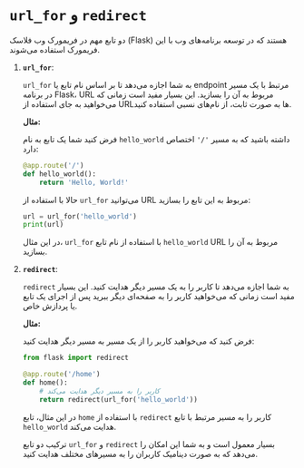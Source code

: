 # `url_for` و `redirect` 
دو تابع مهم در فریمورک وب فلاسک (Flask) هستند که در توسعه برنامه‌های وب با این فریمورک استفاده می‌شوند.

1. **`url_for`**:

   `url_for` به شما اجازه می‌دهد تا بر اساس نام تابع یا endpoint مرتبط با یک مسیر در برنامه Flask، URL مربوط به آن را بسازید. این بسیار مفید است زمانی که می‌خواهید به جای استفاده از URL‌ها به صورت ثابت، از نام‌های نسبی استفاده کنید.

   **مثال:**

   فرض کنید شما یک تابع به نام `hello_world` داشته باشید که به مسیر `'/'` اختصاص دارد:

   ```python
   @app.route('/')
   def hello_world():
       return 'Hello, World!'
   ```

   حالا با استفاده از `url_for` می‌توانید URL مربوط به این تابع را بسازید:

   ```python
   url = url_for('hello_world')
   print(url)
   ```

   در این مثال، `url_for` با استفاده از نام تابع `hello_world` URL مربوط به آن را بسازید.

2. **`redirect`**:

   `redirect` به شما اجازه می‌دهد تا کاربر را به یک مسیر دیگر هدایت کنید. این بسیار مفید است زمانی که می‌خواهید کاربر را به صفحه‌ای دیگر ببرید پس از اجرای یک تابع یا پردازش خاص.

   **مثال:**

   فرض کنید که می‌خواهید کاربر را از یک مسیر به مسیر دیگر هدایت کنید:

   ```python
   from flask import redirect

   @app.route('/home')
   def home():
       # کاربر را به مسیر دیگر هدایت می‌کند
       return redirect(url_for('hello_world'))
   ```

   در این مثال، تابع `home` با استفاده از `redirect` کاربر را به مسیر مرتبط با تابع `hello_world` هدایت می‌کند.

   ترکیب دو تابع `url_for` و `redirect` بسیار معمول است و به شما این امکان را می‌دهد که به صورت دینامیک کاربران را به مسیرهای مختلف هدایت کنید.
